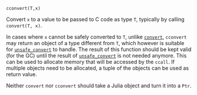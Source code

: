 ```
cconvert(T,x)
```

Convert `x` to a value to be passed to C code as type `T`, typically by calling `convert(T, x)`.

In cases where `x` cannot be safely converted to `T`, unlike [`convert`](@ref), `cconvert` may return an object of a type different from `T`, which however is suitable for [`unsafe_convert`](@ref) to handle. The result of this function should be kept valid (for the GC) until the result of [`unsafe_convert`](@ref) is not needed anymore. This can be used to allocate memory that will be accessed by the `ccall`. If multiple objects need to be allocated, a tuple of the objects can be used as return value.

Neither `convert` nor `cconvert` should take a Julia object and turn it into a `Ptr`.
